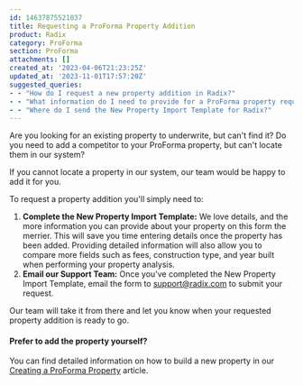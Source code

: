 ```yaml
---
id: 14637875521037
title: Requesting a ProForma Property Addition
product: Radix
category: ProForma
section: ProForma
attachments: []
created_at: '2023-04-06T21:23:25Z'
updated_at: '2023-11-01T17:57:20Z'
suggested_queries:
- - "How do I request a new property addition in Radix?"
- - "What information do I need to provide for a ProForma property request?"
- - "Where do I send the New Property Import Template for Radix?"
---
```

Are you looking for an existing property to underwrite, but can't find it? Do you need to add a competitor to your ProForma property, but can't locate them in our system?

If you cannot locate a property in our system, our team would be happy to add it for you.

To request a property addition you'll simply need to:

1. **Complete the New Property Import Template:** We love details, and the more information you can provide about your property on this form the merrier. This will save you time entering details once the property has been added. Providing detailed information will also allow you to compare more fields such as fees, construction type, and year built when performing your property analysis.
2. **Email our Support Team:** Once you've completed the New Property Import Template, email the form to [support@radix.com](mailto:support@radix.com) to submit your request.

Our team will take it from there and let you know when your requested property addition is ready to go.

#### Prefer to add the property yourself?

You can find detailed information on how to build a new property in our [Creating a ProForma Property](https://help.radix.com/hc/en-us/articles/14636176125197) article.
